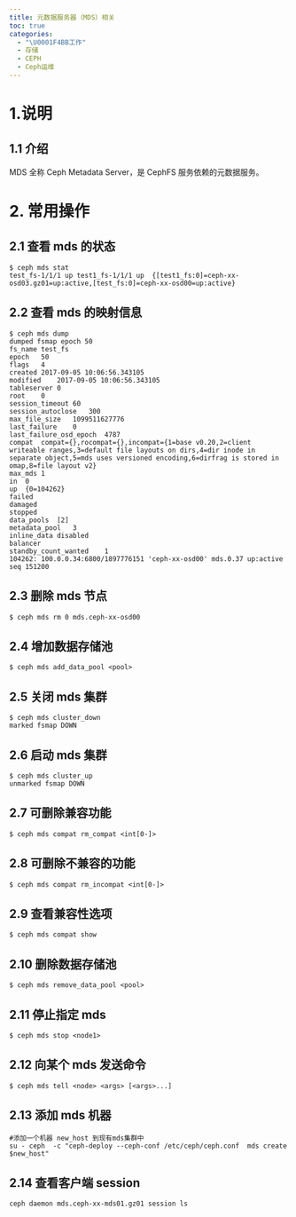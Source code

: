 ```yaml
---
title: 元数据服务器（MDS）相关
toc: true
categories:
  - "\U0001F4BB工作"
  - 存储
  - CEPH
  - Ceph运维
---
```

# 1.说明
## 1.1 介绍
MDS 全称 Ceph Metadata Server，是 CephFS 服务依赖的元数据服务。

# 2. 常用操作
## 2.1 查看 mds 的状态
```plain
$ ceph mds stat
test_fs-1/1/1 up test1_fs-1/1/1 up  {[test1_fs:0]=ceph-xx-osd03.gz01=up:active,[test_fs:0]=ceph-xx-osd00=up:active}
```

## 2.2 查看 mds 的映射信息
```plain
$ ceph mds dump
dumped fsmap epoch 50
fs_name	test_fs
epoch	50
flags	4
created	2017-09-05 10:06:56.343105
modified	2017-09-05 10:06:56.343105
tableserver	0
root	0
session_timeout	60
session_autoclose	300
max_file_size	1099511627776
last_failure	0
last_failure_osd_epoch	4787
compat	compat={},rocompat={},incompat={1=base v0.20,2=client writeable ranges,3=default file layouts on dirs,4=dir inode in separate object,5=mds uses versioned encoding,6=dirfrag is stored in omap,8=file layout v2}
max_mds	1
in	0
up	{0=104262}
failed
damaged
stopped
data_pools	[2]
metadata_pool	3
inline_data	disabled
balancer
standby_count_wanted	1
104262:	100.0.0.34:6800/1897776151 'ceph-xx-osd00' mds.0.37 up:active seq 151200
```

## 2.3 删除 mds 节点
```plain
$ ceph mds rm 0 mds.ceph-xx-osd00
```

## 2.4 增加数据存储池
```plain
$ ceph mds add_data_pool <pool>
```

## 2.5 关闭 mds 集群
```plain
$ ceph mds cluster_down
marked fsmap DOWN
```

## 2.6 启动 mds 集群
```plain
$ ceph mds cluster_up
unmarked fsmap DOWN
```

## 2.7  可删除兼容功能
```plain
$ ceph mds compat rm_compat <int[0-]>
```

## 2.8 可删除不兼容的功能
```plain
$ ceph mds compat rm_incompat <int[0-]>
```

## 2.9 查看兼容性选项
```plain
$ ceph mds compat show
```

## 2.10 删除数据存储池
```plain
$ ceph mds remove_data_pool <pool>
```

## 2.11 停止指定 mds
```plain
$ ceph mds stop <node1>
```

## 2.12 向某个 mds 发送命令
```plain
$ ceph mds tell <node> <args> [<args>...]
```

 

## 2.13 添加 mds 机器
```plain
#添加一个机器 new_host 到现有mds集群中 
su - ceph  -c "ceph-deploy --ceph-conf /etc/ceph/ceph.conf  mds create $new_host"
```

## 2.14 查看客户端 session
```plain
ceph daemon mds.ceph-xx-mds01.gz01 session ls
```
